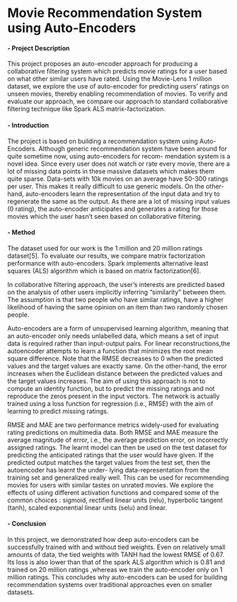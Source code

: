 
# Movie Recommendation System using Auto-Encoders

####  - Project Description 
This project proposes an auto-encoder approach for producing a collaborative filtering system which
predicts movie ratings for a user based on what other similar users have rated. Using the Movie-Lens
1 million dataset, we explore the use of auto-encoder for predicting users’ ratings on unseen movies,
thereby enabling recommendation of movies. To verify and evaluate our approach, we compare our
approach to standard collaborative filtering technique like Spark ALS matrix-factorization.

####  - Introduction
The project is based on building a recommendation system using Auto-Encoders. Although generic
recommendation system have been around for quite sometime now, using auto-encoders for recom-
mendation system is a novel idea. Since every user does not watch or rate every movie, there are
a lot of missing data points in these massive datasets which makes them quite sparse. Data-sets
with 10k movies on an average have 50-300 ratings per user. This makes it really difficult to use
generic models. On the other-hand, auto-encoders learn the representation of the input data and
try to regenerate the same as the output. As there are a lot of missing input values (0 rating), the
auto-encoder anticipates and generates a rating for those movies which the user hasn’t seen based on
collaborative filtering.

####  - Method
The dataset used for our work is the 1 million and 20 million ratings dataset[5]. To evaluate our results, we compare matrix factorization performance
with auto-encoders. Spark implements alternative least squares (ALS) algorithm which is based on
matrix factorization[6]. 

In collaborative filtering approach, the user’s interests are predicted based on the analysis of other
users implicitly inferring “similarity” between them. The assumption is that two people who have
similar ratings, have a higher likelihood of having the same opinion on an item than two randomly
chosen people. 

Auto-encoders are a form of unsupervised learning algorithm, meaning that an auto-encoder only
needs unlabelled data, which means a set of input data is required rather than input-output pairs.
For linear reconstructions,the autoencoder attempts to learn a function that minimizes the root mean
square difference. Note that the RMSE decreases to 0 when the predicted values and the target values
are exactly same. On the other-hand, the error increases when the Euclidean distance between the
predicted values and the target values increases. The aim of using this approach is not to compute
an identity function, but to predict the missing ratings and not reproduce the zeros present in
the input vectors. The network is actually trained using a loss function for regression (i.e., RMSE)
with the aim of learning to predict missing ratings.

RMSE and MAE are two performance metrics widely-used for evaluating rating predictions on
multimedia data. Both RMSE and MAE measure the average magnitude of error, i.e., the average
prediction error, on incorrectly assigned ratings. The learnt model can then be used on the test
dataset for predicting the anticipated ratings that the user would have given. If the predicted
output matches the target values from the test set, then the autoencoder has learnt the under-
lying data-representation from the training set and generalized really well. This can be used
for recommending movies for users with similar tastes on unrated movies.
We explore the effects of using different activation functions and compared some of the common
choices : sigmoid, rectified linear units (relu), hyperbolic tangent (tanh), scaled exponential linear
units (selu) and linear.

####  - Conclusion
In this project, we demonstrated how deep auto-encoders can be successfully trained with and without
tied weights. Even on relatively small amounts of data, the tied weights with TANH had the lowest
RMSE of 0.67. Its loss is also lower than that of the spark ALS algorithm which is 0.81 and trained on
20 million ratings ,whereas we train the auto-encoder only on 1 million ratings. This concludes
why auto-encoders can be used for building recommendation systems over traditional approaches
even on smaller datasets.
